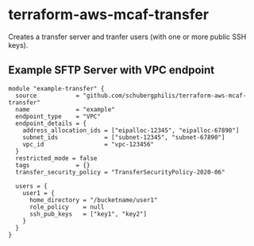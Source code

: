 # terraform-aws-mcaf-transfer

Creates a transfer server and tranfer users (with one or more public SSH keys).

## Example SFTP Server with VPC endpoint
```
module "example-transfer" {
  source           = "github.com/schubergphilis/terraform-aws-mcaf-transfer"
  name             = "example"
  endpoint_type    = "VPC"
  endpoint_details = {
    address_allocation_ids = ["eipalloc-12345", "eipalloc-67890"]
    subnet_ids             = ["subnet-12345", "subnet-67890"]
    vpc_id                 = "vpc-123456"
  }
  restricted_mode = false
  tags             = {}
  transfer_security_policy = "TransferSecurityPolicy-2020-06"

  users = {
    user1 = {
      home_directory = "/bucketname/user1"
      role_policy    = null
      ssh_pub_keys   = ["key1", "key2"]
    }
  }
}

```
